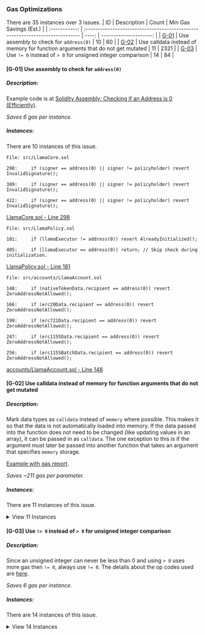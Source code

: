 ### <a id="summary-gas-optimizations"></a> Gas Optimizations
There are 35 instances over 3 issues.
|      ID       | Description                                                                   | Count | Min Gas Savings (Est.) |
| :-----------: | :---------------------------------------------------------------------------- | ----: | ---------------------: |
| [G-01](#g-01) | Use assembly to check for `address(0)`                                        |    10 |                     60 |
| [G-02](#g-02) | Use calldata instead of memory for function arguments that do not get mutated |    11 |                   2321 |
| [G-03](#g-03) | Use `!= 0` instead of `> 0` for unsigned integer comparison                   |    14 |                     84 |

#### <a id="g-01"></a> \[G-01\] Use assembly to check for `address(0)`
##### Description:
Example code is at [Solidity Assembly: Checking if an Address is 0 (Efficiently)](https://medium.com/@kalexotsu/solidity-assembly-checking-if-an-address-is-0-efficiently-d2bfe071331).

*Saves 6 gas per instance.*

##### Instances:
There are 10 instances of this issue.
```solidity
File: src/LlamaCore.sol

298:     if (signer == address(0) || signer != policyholder) revert InvalidSignature();

389:     if (signer == address(0) || signer != policyholder) revert InvalidSignature();

422:     if (signer == address(0) || signer != policyholder) revert InvalidSignature();

```
[LlamaCore.sol - Line 298](https://github.com/code-423n4/2023-06-llama/blob/main/src/LlamaCore.sol#L298)

```solidity
File: src/LlamaPolicy.sol

181:     if (llamaExecutor != address(0)) revert AlreadyInitialized();

405:     if (llamaExecutor == address(0)) return; // Skip check during initialization.

```
[LlamaPolicy.sol - Line 181](https://github.com/code-423n4/2023-06-llama/blob/main/src/LlamaPolicy.sol#L181)

```solidity
File: src/accounts/LlamaAccount.sol

148:     if (nativeTokenData.recipient == address(0)) revert ZeroAddressNotAllowed();

166:     if (erc20Data.recipient == address(0)) revert ZeroAddressNotAllowed();

199:     if (erc721Data.recipient == address(0)) revert ZeroAddressNotAllowed();

247:     if (erc1155Data.recipient == address(0)) revert ZeroAddressNotAllowed();

256:     if (erc1155BatchData.recipient == address(0)) revert ZeroAddressNotAllowed();

```
[accounts/LlamaAccount.sol - Line 148](https://github.com/code-423n4/2023-06-llama/blob/main/src/accounts/LlamaAccount.sol#L148)


#### <a id="g-02"></a> \[G-02\] Use calldata instead of memory for function arguments that do not get mutated
##### Description:
Mark data types as `calldata` instead of `memory` where possible. This makes it so that the data is not automatically loaded into memory. If the data passed into the function does not need to be changed (like updating values in an array), it can be passed in as `calldata`. The one exception to this is if the argument must later be passed into another function that takes an argument that specifies `memory` storage.

[Example with gas report](https://gist.github.com/ezcodeslide/d95c73d677bf93f4da21331e7e2c7040).

*Saves ~211 gas per parameter.*

##### Instances:
There are 11 instances of this issue.
<details><summary>View 11 Instances</summary>

```solidity
File: src/LlamaCore.sol

225:     string memory _name,
```
[LlamaCore.sol - Line 225](https://github.com/code-423n4/2023-06-llama/blob/main/src/LlamaCore.sol#L225)


```solidity
File: src/LlamaPolicyMetadata.sol

17:   function tokenURI(string memory name, uint256 tokenId, string memory color, string memory logo)

111:   function contractURI(string memory name) public pure returns (string memory) {

```
[LlamaPolicyMetadata.sol - Line 17](https://github.com/code-423n4/2023-06-llama/blob/main/src/LlamaPolicyMetadata.sol#L17)

```solidity
File: src/LlamaPolicyMetadataParamRegistry.sol

82:   function setColor(LlamaExecutor llamaExecutor, string memory _color) public onlyAuthorized(llamaExecutor) {

90:   function setLogo(LlamaExecutor llamaExecutor, string memory _logo) public onlyAuthorized(llamaExecutor) {

```
[LlamaPolicyMetadataParamRegistry.sol - Line 82](https://github.com/code-423n4/2023-06-llama/blob/main/src/LlamaPolicyMetadataParamRegistry.sol#L82)

```solidity
File: src/accounts/LlamaAccount.sol

130:   function initialize(bytes memory config) external initializer {

```
[accounts/LlamaAccount.sol - Line 130](https://github.com/code-423n4/2023-06-llama/blob/main/src/accounts/LlamaAccount.sol#L130)

```solidity
File: src/interfaces/ILlamaAccount.sol

18:   function initialize(bytes memory config) external;

```
[interfaces/ILlamaAccount.sol - Line 18](https://github.com/code-423n4/2023-06-llama/blob/main/src/interfaces/ILlamaAccount.sol#L18)

```solidity
File: src/interfaces/ILlamaStrategy.sol

29:   function initialize(bytes memory config) external;

```
[interfaces/ILlamaStrategy.sol - Line 29](https://github.com/code-423n4/2023-06-llama/blob/main/src/interfaces/ILlamaStrategy.sol#L29)

```solidity
File: src/strategies/LlamaAbsoluteStrategyBase.sol

153:   function initialize(bytes memory config) external virtual initializer {

```
[strategies/LlamaAbsoluteStrategyBase.sol - Line 153](https://github.com/code-423n4/2023-06-llama/blob/main/src/strategies/LlamaAbsoluteStrategyBase.sol#L153)

```solidity
File: src/strategies/LlamaRelativeQuorum.sol

156:   function initialize(bytes memory config) external initializer {

```
[strategies/LlamaRelativeQuorum.sol - Line 156](https://github.com/code-423n4/2023-06-llama/blob/main/src/strategies/LlamaRelativeQuorum.sol#L156)

</details>

#### <a id="g-03"></a> \[G-03\] Use `!= 0` instead of `> 0` for unsigned integer comparison
##### Description:
Since an unsigned integer can never be less than 0 and using `> 0` uses more gas then `!= 0`, always use `!= 0`. The details about the op codes used are [here](https://twitter.com/gzeon/status/1485428085885640706).

*Saves 6 gas per instance.*

##### Instances:
There are 14 instances of this issue.
<details><summary>View 14 Instances</summary>

```solidity
File: src/LlamaCore.sol

629:     if (address(factory).code.length > 0 && !factory.authorizedStrategyLogics(llamaStrategyLogic)) {

649:     if (address(factory).code.length > 0 && !factory.authorizedAccountLogics(llamaAccountLogic)) {

```
[LlamaCore.sol - Line 629](https://github.com/code-423n4/2023-06-llama/blob/main/src/LlamaCore.sol#L629)

```solidity
File: src/LlamaPolicy.sol

307:     return quantity > 0;

313:     return quantity > 0;

320:     return quantity > 0 && canCreateAction[role][permissionId];

326:     return quantity > 0 && block.timestamp > expiration;

425:     bool case1 = quantity > 0 && expiration > block.timestamp;

444:     bool hadRole = initialQuantity > 0;

445:     bool willHaveRole = quantity > 0;

```
[LlamaPolicy.sol - Line 307](https://github.com/code-423n4/2023-06-llama/blob/main/src/LlamaPolicy.sol#L307)

```solidity
File: src/lib/Checkpoints.sol

130:         if (pos > 0) {

```
[lib/Checkpoints.sol - Line 130](https://github.com/code-423n4/2023-06-llama/blob/main/src/lib/Checkpoints.sol#L130)

```solidity
File: src/strategies/LlamaAbsoluteStrategyBase.sol

215:     return quantity > 0 && forceApprovalRole[role] ? type(uint128).max : quantity;

232:     return quantity > 0 && forceDisapprovalRole[role] ? type(uint128).max : quantity;

```
[strategies/LlamaAbsoluteStrategyBase.sol - Line 215](https://github.com/code-423n4/2023-06-llama/blob/main/src/strategies/LlamaAbsoluteStrategyBase.sol#L215)

```solidity
File: src/strategies/LlamaRelativeQuorum.sol

223:     return quantity > 0 && forceApprovalRole[role] ? type(uint128).max : quantity;

242:     return quantity > 0 && forceDisapprovalRole[role] ? type(uint128).max : quantity;

```
[strategies/LlamaRelativeQuorum.sol - Line 223](https://github.com/code-423n4/2023-06-llama/blob/main/src/strategies/LlamaRelativeQuorum.sol#L223)

</details>

